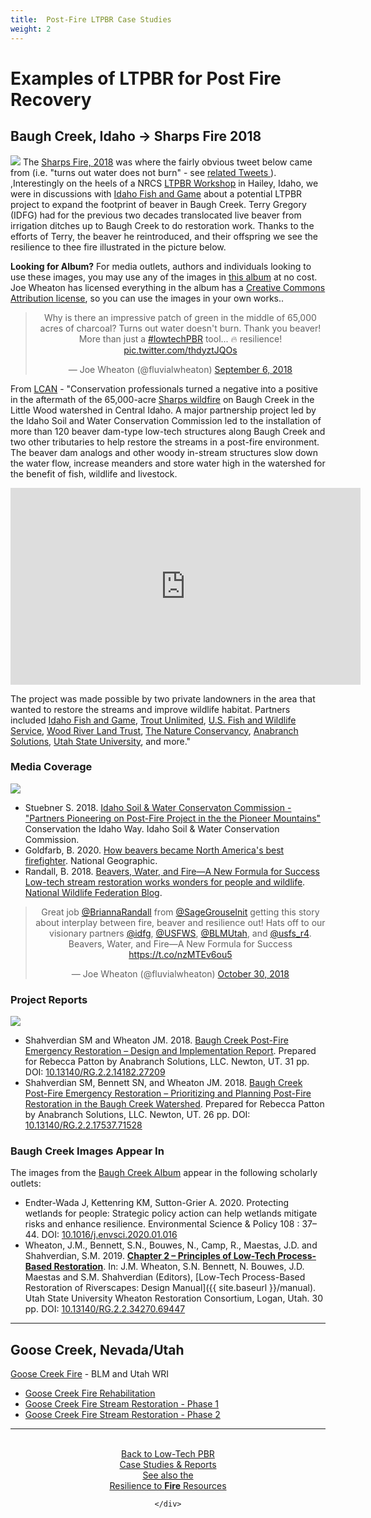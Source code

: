 ```yaml
---
title:  Post-Fire LTPBR Case Studies
weight: 2
---
```


# Examples of LTPBR for Post Fire Recovery

## Baugh Creek, Idaho → Sharps Fire 2018
<a target="blank" href="https://photos.app.goo.gl/ABigjKsC6SyBaaC48"><img class="float-right" src="{{ site.baseurl }}/assets/images/covers/BaughCreekAlbum.png"></a>
The [Sharps Fire, 2018](https://www.fireweatheravalanche.org/wildfire/incident/50947/idaho/sharps-fire) was where the fairly obvious tweet below came from (i.e. "turns out water does not burn" - see [related Tweets <i class="fa fa-twitter" aria-hidden="true"></i>
](https://twitter.com/i/events/1071556544725082112)). ,Interestingly on the heels of a NRCS [LTPBR Workshop](http://beaver.joewheaton.org/nrcs---idaho.html) in Hailey, Idaho, we were in discussions with [Idaho Fish and Game](https://idfg.idaho.gov/) about a potential LTPBR project to expand the footprint of beaver in Baugh Creek. Terry Gregory (IDFG) had for the previous two decades translocated live beaver from irrigation ditches up to Baugh Creek to do restoration work. Thanks to the efforts of Terry, the beaver he reintroduced, and their offspring we see the  resilience to thee fire illustrated in the picture below.

**Looking for Album?** For media outlets, authors and individuals looking to use these images, you may use any of the images in  [this album](https://photos.app.goo.gl/ABigjKsC6SyBaaC48) at no cost.  Joe Wheaton has licensed everything in the album has a <i class="fa fa-creative-commons" aria-hidden="true"></i> [Creative Commons Attribution license](https://creativecommons.org/licenses/by/4.0/), so you can use the images in your own works..

<div align="center">
<blockquote class="twitter-tweet"><p lang="en" dir="ltr">Why is there an impressive patch of green in the middle of 65,000 acres of charcoal? Turns out water doesn&#39;t burn. Thank you beaver! More than just a <a href="https://twitter.com/hashtag/lowtechPBR?src=hash&amp;ref_src=twsrc%5Etfw">#lowtechPBR</a> tool... 🔥 resilience! <a href="https://t.co/thdyztJQOs">pic.twitter.com/thdyztJQOs</a></p>&mdash; Joe Wheaton (@fluvialwheaton) <a href="https://twitter.com/fluvialwheaton/status/1037564152380682240?ref_src=twsrc%5Etfw">September 6, 2018</a></blockquote> <script async src="https://platform.twitter.com/widgets.js" charset="utf-8"></script>
</div>

From [LCAN](https://www.idaholandcan.org/success/Restoring-streams-postfire-with-lowtech-structures-in-Idaho/3592/) - "Conservation professionals turned a negative into a positive in the aftermath of the 65,000-acre [Sharps wildfire]((https://www.fireweatheravalanche.org/wildfire/incident/50947/idaho/sharps-fire)) on Baugh Creek in the Little Wood watershed in Central Idaho. A major partnership project led by the Idaho Soil and Water Conservation Commission led to the installation of more than 120 beaver dam-type low-tech structures along Baugh Creek and two other tributaries to help restore the streams in a post-fire environment. The beaver dam analogs and other woody in-stream structures slow down the water flow, increase meanders and store water high in the watershed for the benefit of fish, wildlife and livestock.

<div class="responsive-embed">
<iframe width="560" height="315" src="https://www.youtube.com/embed/fjS9-bhAfiQ" frameborder="0" allow="accelerometer; autoplay; clipboard-write; encrypted-media; gyroscope; picture-in-picture" allowfullscreen></iframe>
</div>

The project was made possible by two private landowners in the area that wanted to restore the streams and improve wildlife habitat. Partners included [Idaho Fish and Game](https://idfg.idaho.gov/), [Trout Unlimited](https://www.tu.org/), [U.S. Fish and Wildlife Service](), [Wood River Land Trust](https://woodriverlandtrust.org/), [The Nature Conservancy](https://www.nature.org/ourinitiatives/regions/northamerica/unitedstates/idaho/placesweprotect/rock-creek-ranch.xml), [Anabranch Solutions](http://anabranchsolutions.com), [Utah State University](http://etal.joewheaton.org), and more."

### Media Coverage

<a target="blank" href="https://swc.idaho.gov/wp-content/uploads/sites/78/2019/08/final-2018_12-december-2018-newsletter.pdf"><img class="float-right" src="{{ site.baseurl }}/assets/images/covers/ISWCC_Pioneer.png"></a>
- Stuebner S. 2018. [Idaho Soil & Water Conservaton Commission - "Partners Pioneering on Post-Fire Project in the the Pioneer Mountains"](https://swc.idaho.gov/wp-content/uploads/sites/78/2019/08/final-2018_12-december-2018-newsletter.pdf) Conservation the Idaho Way. Idaho Soil & Water Conservation Commission.
- Goldfarb, B. 2020. [How beavers became North America's best firefighter](https://www.nationalgeographic.com/animals/2020/09/beavers-firefighters-wildfires-california-oregon/). National Geographic.
- Randall, B. 2018. [Beavers, Water, and Fire—A New Formula for Success
Low-tech stream restoration works wonders for people and wildlife](https://blog.nwf.org/2018/10/beavers-water-and-fire-a-new-formula-for-success/). [National Wildlife Federation Blog](https://blog.nwf.org/). 

<div align="center">
<blockquote class="twitter-tweet" data-theme="dark"><p lang="en" dir="ltr">Great job <a href="https://twitter.com/BriannaRandall?ref_src=twsrc%5Etfw">@BriannaRandall</a> from <a href="https://twitter.com/SageGrouseInit?ref_src=twsrc%5Etfw">@SageGrouseInit</a> getting this story about interplay between fire, beaver and resilience out! Hats off to our visionary partners <a href="https://twitter.com/idfg?ref_src=twsrc%5Etfw">@idfg</a>, <a href="https://twitter.com/USFWS?ref_src=twsrc%5Etfw">@USFWS</a>, <a href="https://twitter.com/BLMUtah?ref_src=twsrc%5Etfw">@BLMUtah</a>, and <a href="https://twitter.com/usfs_r4?ref_src=twsrc%5Etfw">@usfs_r4</a>.<br>Beavers, Water, and Fire—A New Formula for Success <a href="https://t.co/nzMTEv6ou5">https://t.co/nzMTEv6ou5</a></p>&mdash; Joe Wheaton (@fluvialwheaton) <a href="https://twitter.com/fluvialwheaton/status/1057316793956544512?ref_src=twsrc%5Etfw">October 30, 2018</a></blockquote> <script async src="https://platform.twitter.com/widgets.js" charset="utf-8"></script>
</div>

### Project Reports
<a target="blank" href="http://dx.doi.org/10.13140/RG.2.2.14182.27209"><img class="float-right" src="{{ site.baseurl }}/assets/images/covers/AS_Baugh_Plan.png"></a>
-  Shahverdian SM and Wheaton JM. 2018.  [Baugh Creek Post-Fire Emergency Restoration – Design and Implementation Report](https://www.researchgate.net/publication/331825048_Baugh_Creek_Post-Fire_Emergency_Restoration_-_Design_and_Implementation_Report?_sg=gp8KtJu3V0etyCcH4YsdrbT0jHqZcxXm3AnlciJkWCXkyKixIURfgY_08fE371xA_vZlN7U6CECBpufK5KbNfgEUfShGbObhUIICFqMi.HdAaS_7BqfspZ_4p53L3qVkj2cye42fAqo3FoiEqEXGVVKaK_xLcy7JlAsidlfspvTlY_XjvnnxtdoY6RkBJGw). Prepared for Rebecca Patton by Anabranch Solutions, LLC. Newton, UT. 31 pp. DOI: [10.13140/RG.2.2.14182.27209](http://dx.doi.org/10.13140/RG.2.2.14182.27209)
- Shahverdian SM, Bennett SN, and Wheaton JM. 2018.  [Baugh Creek Post-Fire Emergency Restoration – Prioritizing and Planning Post-Fire Restoration in the Baugh Creek Watershed](https://www.researchgate.net/publication/331824980_Baugh_Creek_Post-Fire_Emergency_Restoration_-_Prioritizing_and_Planning_Post-Fire_Restoration_in_the_Baugh_Creek_Watershed). Prepared for Rebecca Patton by Anabranch Solutions, LLC. Newton, UT. 26 pp. DOI: [10.13140/RG.2.2.17537.71528](http://dx.doi.org/10.13140/RG.2.2.17537.71528)

### Baugh Creek Images Appear In
The images from the  [Baugh Creek Album](https://photos.app.goo.gl/ABigjKsC6SyBaaC48) appear in the following scholarly outlets:

- Endter-Wada J, Kettenring KM, Sutton-Grier A. 2020. Protecting wetlands for people: Strategic policy action can help wetlands mitigate risks and enhance resilience. Environmental Science & Policy 108 : 37–44. DOI: [10.1016/j.envsci.2020.01.016](http://dx.doi.org/10.1016/j.envsci.2020.01.016) 
- <a href="http://dx.doi.org/10.13140/RG.2.2.34270.69447" ><i class="fa fa-file-pdf-o" aria-hidden="true"></i></a> Wheaton, J.M., Bennett, S.N., Bouwes, N., Camp, R., Maestas, J.D. and Shahverdian, S.M. 2019. [**Chapter 2 – Principles of Low-Tech Process-Based Restoration**](http://dx.doi.org/10.13140/RG.2.2.34270.69447). In: J.M. Wheaton, S.N. Bennett, N. Bouwes, J.D. Maestas and S.M. Shahverdian (Editors), [Low-Tech Process-Based Restoration of Riverscapes: Design Manual]({{ site.baseurl }}/manual). Utah State University Wheaton Restoration Consortium, Logan, Utah. 30 pp. DOI: [10.13140/RG.2.2.34270.69447](http://dx.doi.org/10.13140/RG.2.2.34270.69447)



-----
## Goose Creek, Nevada/Utah
[Goose Creek Fire](https://www.fireweatheravalanche.org/wildfire/incident/50094/nevada/goose-creek-fire) - BLM and Utah WRI
- [Goose Creek Fire Rehabilitation](https://wri.utah.gov/wri/project/finance.html?id=4758)
- [Goose Creek Fire Stream Restoration - Phase 1](https://wri.utah.gov/wri/project/title.html?id=4876)
-  [Goose Creek Fire Stream Restoration - Phase 2](https://wri.utah.gov/wri/project/title.html?id=5301)


----
<div class="row small-up-2 medium-up-2 large-up-4" align="center">
<div class="column column-block">
	<a class="hollow button" href="{{ site.baseurl }}/resources/casestudies"><i class="fa fa-weixin" aria-hidden="true"></i> <br> Back to Low-Tech PBR<br> Case Studies & Reports<br></a>
  </div>
  <div class="column column-block">
<a class="hollow button" href="{{ site.baseurl }}/resources/Topics/02_Science/fire"><i class="fa fa-fire" aria-hidden="true"></i> See also the<br> Resilience to <b>Fire</b> Resources  </a>
</div>
  
    </div>